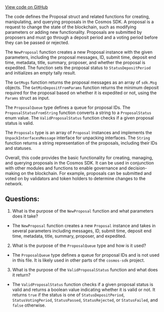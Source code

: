 [View code on GitHub](https://github.com/cosmos/cosmos-sdk.git/x/gov/types/v1/proposal.go)

The code defines the Proposal struct and related functions for creating, manipulating, and querying proposals in the Cosmos SDK. A proposal is a request to change the state of the blockchain, such as modifying parameters or adding new functionality. Proposals are submitted by proposers and must go through a deposit period and a voting period before they can be passed or rejected.

The `NewProposal` function creates a new Proposal instance with the given parameters, including the proposal messages, ID, submit time, deposit end time, metadata, title, summary, proposer, and whether the proposal is expedited. The function sets the proposal status to `StatusDepositPeriod` and initializes an empty tally result.

The `GetMsgs` function returns the proposal messages as an array of `sdk.Msg` objects. The `GetMinDepositFromParams` function returns the minimum deposit required for the proposal based on whether it is expedited or not, using the `Params` struct as input.

The `ProposalQueue` type defines a queue for proposal IDs. The `ProposalStatusFromString` function converts a string to a `ProposalStatus` enum value. The `ValidProposalStatus` function checks if a given proposal status is valid.

The `Proposals` type is an array of `Proposal` instances and implements the `UnpackInterfacesMessage` interface for unpacking interfaces. The `String` function returns a string representation of the proposals, including their IDs and statuses.

Overall, this code provides the basic functionality for creating, managing, and querying proposals in the Cosmos SDK. It can be used in conjunction with other modules and functions to enable governance and decision-making on the blockchain. For example, proposals can be submitted and voted on by validators and token holders to determine changes to the network.
## Questions: 
 1. What is the purpose of the `NewProposal` function and what parameters does it take?
- The `NewProposal` function creates a new `Proposal` instance and takes in several parameters including messages, ID, submit time, deposit end time, metadata, title, summary, proposer, and expedited.

2. What is the purpose of the `ProposalQueue` type and how is it used?
- The `ProposalQueue` type defines a queue for proposal IDs and is not used in this file. It is likely used in other parts of the `cosmos-sdk` project.

3. What is the purpose of the `ValidProposalStatus` function and what does it return?
- The `ValidProposalStatus` function checks if a given proposal status is valid and returns a boolean value indicating whether it is valid or not. It returns `true` if the status is one of `StatusDepositPeriod`, `StatusVotingPeriod`, `StatusPassed`, `StatusRejected`, or `StatusFailed`, and `false` otherwise.